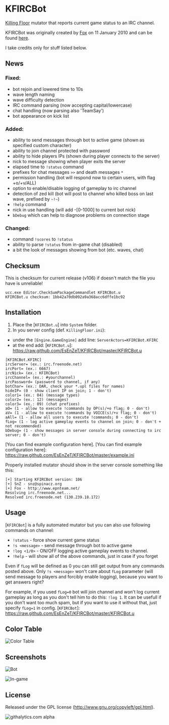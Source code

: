 KFIRCBot
========

[Killing Floor] mutator that reports current game status to an IRC channel.

KFIRCBot was originally created by [Fox] on 11 January 2010 and can be found [here].

I take credits only for stuff listed below.

[Killing Floor]: http://store.steampowered.com/app/1250/
[Fox]: http://steamcommunity.com/id/foxrlx
[here]: http://www.epnteam.net/fox/KFIRCBot.rar


## News
### Fixed:
 * bot rejoin and lowered time to 10s
 * wave length naming
 * wave difficulty detection
 * IRC command parsing (now accepting capital/lowercase)
 * chat handling (now parsing also 'TeamSay')
 * bot appearance on kick list

### Added:
 * ability to send messages through bot to active game (shown as specified custom character)
 * ability to join channel protected with password
 * ability to hide players IPs (shown during player connects to the server)
 * nick to message showing when player exits the server
 * elapsed time to `!status` command
 * prefixes for chat messages `>>` and death messages `*`
 * permission handling (bot will respond now to certain users, with flag +o/+v/ALL)
 * option to enable/disable logging of gameplay to irc channel
 * detection of zed kill (bot will post to channel who killed boss on last wave, prefixed by `~!~`)
 * `!help` command
 * nick in use handling (will add -[0-1000] to current bot nick)
 * `bDebug` which can help to diagnose problems on connection stage

### Changed:
 * command `!scores` to `!status`
 * ability to parse `!status` from in-game chat (disabled)
 * a bit the look of messages showing from bot (etc. waves, chat)


## Checksum
This is checksum for current release (v106) if doesn't match the file you have is unreliable!
```
ucc.exe Editor.CheckSumPackageCommandlet KFIRCBot.u
KFIRCBot.u checksum: 1bb42a70db092a9a368acc6dffe1bc92
```


## Installation
1. Place the [`KFIRCBot.u`] into `System` folder.
2. In you server config (def. `KillingFloor.ini`):
 * under the `[Engine.GameEngine]` add line: `ServerActors=KFIRCBot.KFIRC`
 * at the end add:
[`KFIRCBot.u`]: https://raw.github.com/EsEnZeT/KFIRCBot/master/KFIRCBot.u

```
[KFIRCBot.KFIRC]
ircServer= (ex.: irc.freenode.net)
ircPort= (ex.: 6667)
ircNick= (ex.: KFIRCBot)
ircChannel= (ex.: #yourchannel)
ircPassword= (password to channel, if any)
botChar= (ex.: DAR, check your *.upl files for names)
hideIP= (0 - show client IP on join; 1 - don't)
color1= (ex.: 04) (message types)
color2= (ex.: 12) (messages)
color3= (ex.: 09) (chat prefixes)
aO= (1 - allow to execute !commands by OP(s)/+o flag; 0 - don't)
aV= (1 - allow to execute !commands by VOICE(s)/+v flag; 0 - don't)
aAll= (1 - allow all users to execute !commands; 0 - don't)
fLog= (1 - log active gameplay events to channel on join; 0 - don't + not recommended)
bDebug= (1 - show messages in server console during connecting to irc server; 0 - don't)
```
[You can find example configuration here].
[You can find example configuration here]: https://raw.github.com/EsEnZeT/KFIRCBot/master/example.ini

Properly installed mutator should show in the server console something like this:
```
[+] Starting KFIRCBot version: 106
[+] SnZ - snz@spinacz.org
[+] Fox - http://www.epnteam.net/
Resolving irc.freenode.net...
Resolved irc.freenode.net (130.239.18.172)
```


## Usage
[`KFIRCBot`] is a fully automated mutator but you can also use following commands on channel:
* `!status` - force show current game status
* `!s <message>` - send message through bot to active game
* `!log <1/0>` - ON/OFF logging active gameplay events to channel.
* `!help` - will show all of the above commands, just in case if you forget

Even if `fLog` will be defined as 0 you can still get output from any commands posted above.
Only `!s <message>` won't care about `fLog` parameter (will send message to players and forcibly enable logging), because you want to get answers right?

For example, if you used `fLog=0` bot will join channel and won't log current gameplay as long as you don't tell him to do this: `!log 1`.
It can be usefull if you don't want too much spam, but if you want to use it without that, just specify `fLog=1` in config.
[`KFIRCBot`]: https://raw.github.com/EsEnZeT/KFIRCBot/master/KFIRCBot.u


## Color Table
![Color Table](https://raw.github.com/EsEnZeT/KFIRCBot/master/screenshots/colors.png)


## Screenshots
![Bot](https://raw.github.com/EsEnZeT/KFIRCBot/master/screenshots/bot.png)

![In-game](https://raw.github.com/EsEnZeT/KFIRCBot/master/screenshots/ingame.jpg)


## License
Released under the GPL license (http://www.gnu.org/copyleft/gpl.html).

![githalytics.com alpha](https://cruel-carlota.pagodabox.com/48687fd4a86adc1568a4d7453bf85698 "githalytics.com")



